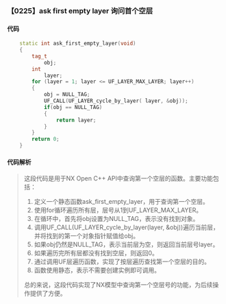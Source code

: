 ### 【0225】ask first empty layer 询问首个空层

#### 代码

```cpp
    static int ask_first_empty_layer(void)  
    {  
        tag_t  
            obj;  
        int  
            layer;  
        for (layer = 1; layer <= UF_LAYER_MAX_LAYER; layer++)  
        {  
            obj = NULL_TAG;  
            UF_CALL(UF_LAYER_cycle_by_layer( layer, &obj));  
            if(obj == NULL_TAG)  
            {   
                return layer;  
            }  
        }  
        return 0;  
    }

```

#### 代码解析

> 这段代码是用于NX Open C++ API中查询第一个空层的函数。主要功能包括：
>
> 1. 定义一个静态函数ask_first_empty_layer，用于查询第一个空层。
> 2. 使用for循环遍历所有层，层号从1到UF_LAYER_MAX_LAYER。
> 3. 在循环中，首先将obj设置为NULL_TAG，表示没有找到对象。
> 4. 调用UF_CALL(UF_LAYER_cycle_by_layer(layer, &obj))遍历当前层，并将找到的第一个对象指针赋值给obj。
> 5. 如果obj仍然是NULL_TAG，表示当前层为空，则返回当前层号layer。
> 6. 如果遍历完所有层都没有找到空层，则返回0。
> 7. 通过调用UF层遍历函数，实现了按层遍历查找第一个空层的目的。
> 8. 函数使用静态，表示不需要创建实例即可调用。
>
> 总的来说，这段代码实现了NX模型中查询第一个空层号的功能，为后续操作提供了方便。
>
